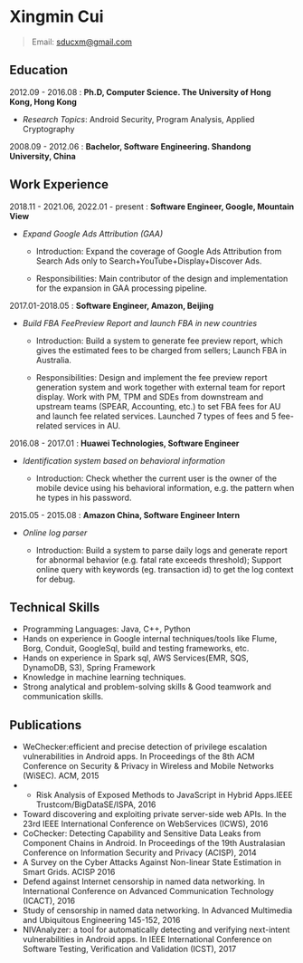 Xingmin Cui
============
> Email: sducxm@gmail.com


Education
---------
2012.09 - 2016.08
:   **Ph.D, Computer Science. The University of Hong Kong, Hong Kong**

*    *Research Topics*: Android Security, Program Analysis, Applied Cryptography

2008.09 - 2012.06
:   **Bachelor, Software Engineering. Shandong University, China** 


Work Experience
---------------
2018.11 - 2021.06, 2022.01 - present
:   **Software Engineer, Google, Mountain View**

*   *Expand Google Ads Attribution (GAA)*

    * Introduction: Expand the coverage of Google Ads Attribution from Search Ads only to Search+YouTube+Display+Discover Ads.

    * Responsibilities: Main contributor of the design and implementation for the expansion in GAA processing pipeline.

2017.01-2018.05
:   **Software Engineer, Amazon, Beijing**

*   *Build FBA FeePreview Report and launch FBA in new countries*

    * Introduction: Build a system to generate fee preview report, which gives the estimated fees to be charged from sellers; Launch FBA in Australia.

    * Responsibilities: Design and implement the fee preview report generation system and work together with external team for report display. Work with PM, TPM and SDEs from downstream and upstream teams (SPEAR, Accounting, etc.) to set FBA fees for AU and launch fee related services. Launched 7 types of fees and 5 fee-related services in AU.

2016.08 - 2017.01
:   **Huawei Technologies, Software Engineer**

*   *Identification system based on behavioral information* 

    * Introduction: Check whether the current user is the owner of the mobile device using his behavioral information, e.g. the pattern when he types in his password.

2015.05 - 2015.08
:   **Amazon China, Software Engineer Intern**

*    *Online log parser* 
    
     * Introduction: Build a system to parse daily logs and generate report for abnormal behavior (e.g. fatal rate exceeds threshold); Support online query with keywords (eg. transaction id) to get the log context for debug.


Technical Skills
----------------
* Programming Languages: Java, C++, Python
* Hands on experience in Google internal techniques/tools like Flume, Borg, Conduit, GoogleSql, build and testing frameworks, etc. 
* Hands on experience in Spark sql, AWS Services(EMR, SQS, DynamoDB, S3), Spring Framework
* Knowledge in machine learning techniques.
* Strong analytical and problem-solving skills & Good teamwork and communication skills.


Publications
------------
* WeChecker:efficient and precise detection of privilege escalation vulnerabilities in Android apps. In Proceedings of the 8th ACM Conference on Security & Privacy in Wireless and Mobile Networks (WiSEC). ACM, 2015
* * Risk Analysis of Exposed Methods to JavaScript in Hybrid Apps.IEEE Trustcom/BigDataSE/ISPA, 2016
* Toward discovering and exploiting private server-side web APIs. In the 23rd IEEE International Conference on WebServices (ICWS), 2016
* CoChecker: Detecting Capability and Sensitive Data Leaks from Component Chains in Android. In Proceedings of the 19th Australasian Conference on Information Security and Privacy (ACISP), 2014
* A Survey on the Cyber Attacks Against Non-linear State Estimation in Smart Grids. ACISP 2016
* Defend against Internet censorship in named data networking. In International Conference on Advanced Communication Technology (ICACT), 2016
* Study of censorship in named data networking. In Advanced Multimedia and Ubiquitous Engineering 145-152, 2016
* NIVAnalyzer: a tool for automatically detecting and verifying next-intent vulnerabilities in Android apps. In IEEE International Conference on Software Testing, Verification and Validation (ICST), 2017

